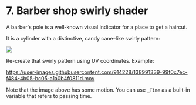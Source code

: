 # 7. Barber shop swirly shader

A barber's pole is a well-known visual indicator for a place to get a haircut.

It is a cylinder with a distinctive, candy cane–like swirly pattern:

![](https://user-images.githubusercontent.com/914228/138989940-484cad56-1248-46cc-b790-e532f9ac7f97.png)

Re-create that swirly pattern using UV coordinates. Example:

https://user-images.githubusercontent.com/914228/138991339-99f0c7ec-f484-4b05-bc05-a1a0b4f0811d.mov

Note that the image above has some motion. You can use `_Time` as a built-in variable that refers to passing time.
